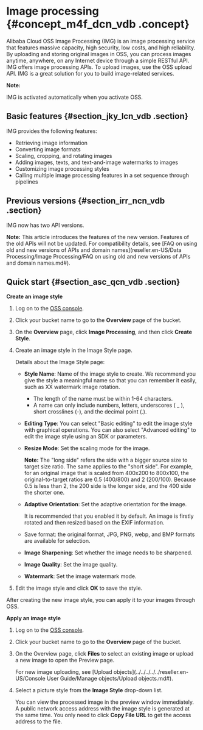 # Image processing {#concept_m4f_dcn_vdb .concept}

Alibaba Cloud OSS Image Processing \(IMG\) is an image processing service that features massive capacity, high security, low costs, and high reliability. By uploading and storing original images in OSS, you can process images anytime, anywhere, on any Internet device through a simple RESTful API. IMG offers image processing APIs. To upload images, use the OSS upload API. IMG is a great solution for you to build image-related services.

**Note:** 

IMG is activated automatically when you activate OSS.

## Basic features {#section_jky_lcn_vdb .section}

IMG provides the following features:

-   Retrieving image information
-   Converting image formats
-   Scaling, cropping, and rotating images
-   Adding images, texts, and text-and-image watermarks to images
-   Customizing image processing styles
-   Calling multiple image processing features in a set sequence through pipelines

## Previous versions {#section_irr_ncn_vdb .section}

IMG now has two API versions.

**Note:** This article introduces the features of the new version. Features of the old APIs will not be updated. For compatibility details, see [FAQ on using old and new versions of APIs and domain names](reseller.en-US/Data Processing/Image Processing/FAQ on using old and new versions of APIs and domain names.md#).

## Quick start {#section_asc_qcn_vdb .section}

**Create an image style**

1.  Log on to the [OSS console](https://partners-intl.console.aliyun.com/#/oss).
2.  Click your bucket name to go to the **Overview** page of the bucket.
3.  On the **Overview** page, click **Image Processing**, and then click **Create Style**.
4.  Create an image style in the Image Style page.

    Details about the Image Style page:

    -   **Style Name**: Name of the image style to create. We recommend you give the style a meaningful name so that you can remember it easily, such as XX watermark image rotation.
        -   The length of the name must be within 1-64 characters.
        -   A name can only include numbers, letters, underscores \( \_ \), short crosslines \(-\), and the decimal point \(.\).
    -   **Editing Type**: You can select "Basic editing" to edit the image style with graphical operations. You can also select "Advanced editing" to edit the image style using an SDK or parameters.
    -   **Resize Mode**: Set the scaling mode for the image.

        **Note:** The "long side" refers the side with a bigger source size to target size ratio. The same applies to the "short side". For example, for an original image that is scaled from 400x200 to 800x100, the original-to-target ratios are 0.5 \(400/800\) and 2 \(200/100\). Because 0.5 is less than 2, the 200 side is the longer side, and the 400 side the shorter one.

    -   **Adaptive Orientation**: Set the adaptive orientation for the image.

        It is recommended that you enabled it by default. An image is firstly rotated and then resized based on the EXIF information.

    -   Save format: the original format, JPG, PNG, webp, and BMP formats are available for selection.
    -   **Image Sharpening**: Set whether the image needs to be sharpened.
    -   **Image Quality**: Set the image quality.
    -   **Watermark**: Set the image watermark mode.
5.  Edit the image style and click **OK** to save the style.

After creating the new image style, you can apply it to your images through OSS.

**Apply an image style**

1.  Log on to the [OSS console](https://partners-intl.console.aliyun.com/#/oss).
2.  Click your bucket name to go to the **Overview** page of the bucket.
3.  On the Overview page, click **Files** to select an existing image or upload a new image to open the Preview page.

    For new image uploading, see [Upload objects](../../../../../reseller.en-US/Console User Guide/Manage objects/Upload objects.md#). 

4.  Select a picture style from the **Image Style** drop-down list.

    You can view the processed image in the preview window immediately. A public network access address with the image style is generated at the same time. You only need to click **Copy File URL** to get the access address to the file.


